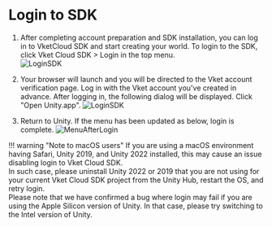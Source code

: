 # Login to SDK

1. After completing account preparation and SDK installation, you can log in to VketCloud SDK and start creating your world.
    To login to the SDK, click Vket Cloud SDK > Login in the top menu.  
    ![LoginSDK](img/LoginSDK.jpg)

2. Your browser will launch and you will be directed to the Vket account verification page. Log in with the Vket account you've created in advance. After logging in, the following dialog will be displayed. Click "Open Unity.app".
    ![LoginSDK](img/LoginToken.en.jpg)

3. Return to Unity. If the menu has been updated as below, login is complete.
    ![MenuAfterLogin](img/MenuAfterLogin.jpg)

!!! warning "Note to macOS users"
    If you are using a macOS environment having Safari, Unity 2019, and Unity 2022 installed, this may cause an issue disabling login to Vket Cloud SDK. <br>
    In such case, please uninstall Unity 2022 or 2019 that you are not using for your current Vket Cloud SDK project from the Unity Hub, restart the OS, and retry login.<br>
    Please note that we have confirmed a bug where login may fail if you are using the Apple Silicon version of Unity. In that case, please try switching to the Intel version of Unity.
